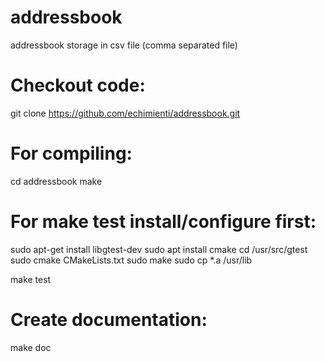 # addressbook
addressbook storage in csv file (comma separated file)


# Checkout code:
git clone https://github.com/echimienti/addressbook.git


# For compiling:
cd addressbook
make


# For make test install/configure first:
sudo apt-get install libgtest-dev
sudo apt install cmake
cd /usr/src/gtest
sudo cmake CMakeLists.txt
sudo make
sudo cp *.a /usr/lib

make test


# Create documentation:
make doc
